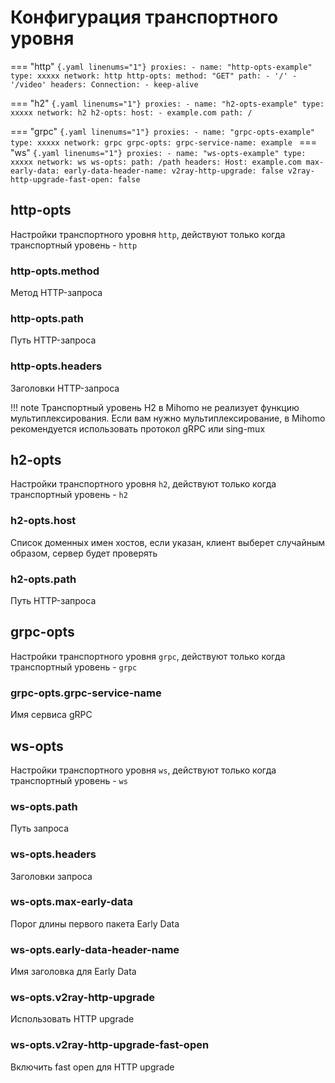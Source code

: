 # Конфигурация транспортного уровня

=== "http"
    ```{.yaml linenums="1"}
    proxies:
    - name: "http-opts-example"
      type: xxxxx
      network: http
      http-opts:
        method: "GET"
        path:
        - '/'
        - '/video'
        headers:
          Connection:
          - keep-alive
    ```

=== "h2"
    ```{.yaml linenums="1"}
    proxies:
    - name: "h2-opts-example"
      type: xxxxx
      network: h2
      h2-opts:
        host:
        - example.com
        path: /
    ```

=== "grpc"
    ```{.yaml linenums="1"}
    proxies:
    - name: "grpc-opts-example"
      type: xxxxx
      network: grpc
      grpc-opts:
        grpc-service-name: example
    ```
=== "ws"
    ```{.yaml linenums="1"}
    proxies:
    - name: "ws-opts-example"
      type: xxxxx
      network: ws
      ws-opts:
        path: /path
        headers:
          Host: example.com
        max-early-data:
        early-data-header-name:
        v2ray-http-upgrade: false
        v2ray-http-upgrade-fast-open: false
    ```

## http-opts

Настройки транспортного уровня `http`, действуют только когда транспортный уровень - `http`

### http-opts.method

Метод HTTP-запроса

### http-opts.path

Путь HTTP-запроса

### http-opts.headers

Заголовки HTTP-запроса

!!! note
    Транспортный уровень H2 в Mihomo не реализует функцию мультиплексирования. Если вам нужно мультиплексирование, в Mihomo рекомендуется использовать протокол gRPC или sing-mux

## h2-opts

Настройки транспортного уровня `h2`, действуют только когда транспортный уровень - `h2`

### h2-opts.host

Список доменных имен хостов, если указан, клиент выберет случайным образом, сервер будет проверять

### h2-opts.path

Путь HTTP-запроса

## grpc-opts

Настройки транспортного уровня `grpc`, действуют только когда транспортный уровень - `grpc`

### grpc-opts.grpc-service-name

Имя сервиса gRPC

## ws-opts

Настройки транспортного уровня `ws`, действуют только когда транспортный уровень - `ws`

### ws-opts.path

Путь запроса

### ws-opts.headers

Заголовки запроса

### ws-opts.max-early-data

Порог длины первого пакета Early Data

### ws-opts.early-data-header-name

Имя заголовка для Early Data

### ws-opts.v2ray-http-upgrade

Использовать HTTP upgrade

### ws-opts.v2ray-http-upgrade-fast-open

Включить fast open для HTTP upgrade 
